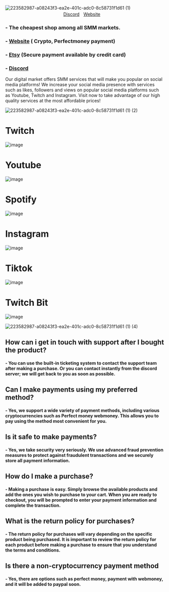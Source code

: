 ![223582987-a08243f3-ea2e-401c-adc0-8c58731f1d61 (1)](https://user-images.githubusercontent.com/92625816/230799946-2af1a68f-ebcf-4379-9d00-0921e9c799bb.png)
ㅤㅤㅤㅤㅤㅤㅤㅤㅤㅤㅤㅤㅤㅤㅤㅤㅤㅤㅤㅤㅤㅤ
[Discord](https://discord.gg/AFV9m8UXuT)ㅤ[Website](https://kichi779shop.mysellix.io/)


### - The cheapest shop among all SMM markets.

### - [Website](https://kichi779shop.mysellix.io/) ( Crypto, Perfectmoney payment)
### - [Etsy](https://www.etsy.com/shop/Kichi779Shop) (Secure payment available by credit card)
### - [Discord](https://discord.gg/AFV9m8UXuT) 

Our digital market offers SMM services that will make you popular on social media platforms! We increase your social media presence with services such as likes, followers and views on popular social media platforms such as Youtube, Twitch and Instagram. Visit now to take advantage of our high quality services at the most affordable prices!


![223582987-a08243f3-ea2e-401c-adc0-8c58731f1d61 (1) (2)](https://user-images.githubusercontent.com/92625816/230800186-cb1bbf5c-a8c7-46ca-a1a5-ba55e463117e.png)
# Twitch
![image](https://user-images.githubusercontent.com/92625816/230800214-0916def7-291b-4b6d-9138-f01da295ca5b.png)
# Youtube
![image](https://user-images.githubusercontent.com/92625816/230800235-51a8f92f-2540-4c1b-a838-118913add516.png)
# Spotify
![image](https://user-images.githubusercontent.com/92625816/230800269-138d8b5f-7e65-4fa6-89aa-42bb91fcce5a.png)
# Instagram
![image](https://user-images.githubusercontent.com/92625816/230800277-4a0d2bc7-c88c-45c5-9e9f-1daab11178ba.png)
# Tiktok
![image](https://user-images.githubusercontent.com/92625816/230800291-8e357dd6-7f3e-4858-8eeb-c60fd79ba40f.png)
# Twitch Bit
![image](https://user-images.githubusercontent.com/92625816/230800301-eba829bf-0421-4df8-ab76-8adbaefbb7aa.png)

![223582987-a08243f3-ea2e-401c-adc0-8c58731f1d61 (1) (4)](https://user-images.githubusercontent.com/92625816/230800923-b5a191bb-6904-4be1-a6a1-0c9c719206f5.png)
## How can i get in touch with support after I bought the product?
#### - You can use the built-in ticketing system to contact the support team after making a purchase. Or you can contact instantly from the discord server; we will get back to you as soon as possible.

## Can I make payments using my preferred method?
#### - Yes, we support a wide variety of payment methods, including various cryptocurrencies such as Perfect money webmoney. This allows you to pay using the method most convenient for you.

## Is it safe to make payments?
#### - Yes, we take security very seriously. We use advanced fraud prevention measures to protect against fraudulent transactions and we securely store all payment information.

## How do I make a purchase?
#### - Making a purchase is easy. Simply browse the available products and add the ones you wish to purchase to your cart. When you are ready to checkout, you will be prompted to enter your payment information and complete the transaction.

## What is the return policy for purchases?
#### - The return policy for purchases will vary depending on the specific product being purchased. It is important to review the return policy for each product before making a purchase to ensure that you understand the terms and conditions.

## Is there a non-cryptocurrency payment method
#### - Yes, there are options such as perfect money, payment with webmoney, and it will be added to paypal soon.



